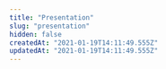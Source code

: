 ```yaml
---
title: "Presentation"
slug: "presentation"
hidden: false
createdAt: "2021-01-19T14:11:49.555Z"
updatedAt: "2021-01-19T14:11:49.555Z"
---
```


